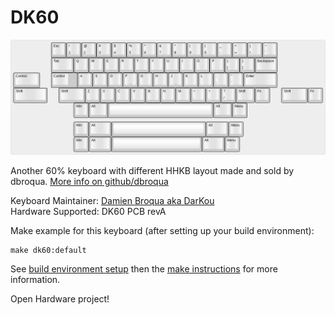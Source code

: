 DK60
===

![DK60](https://github.com/Dbroqua/DK60/raw/master/Previews/DK60.png)

Another 60% keyboard with different HHKB layout made and sold by dbroqua. [More info on github/dbroqua](https://github.com/Dbroqua/DK60/)

Keyboard Maintainer: [Damien Broqua aka DarKou](https://github.com/Dbroqua)  
Hardware Supported: DK60 PCB revA

Make example for this keyboard (after setting up your build environment):

    make dk60:default

See [build environment setup](https://docs.qmk.fm/#/getting_started_build_tools) then the [make instructions](https://docs.qmk.fm/#/getting_started_make_guide) for more information.

Open Hardware project!
